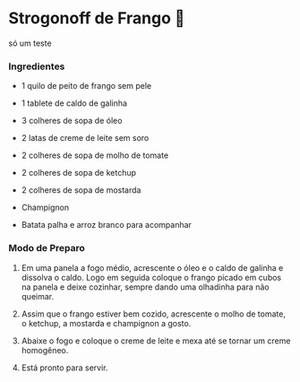 # Strogonoff de Frango :chicken:
só um teste
### Ingredientes

- 1 quilo de peito de frango sem pele

- 1 tablete de caldo de galinha

- 3 colheres de sopa de óleo

- 2 latas de creme de leite sem soro

- 2 colheres de sopa de molho de tomate

- 2 colheres de sopa de ketchup

- 2 colheres de sopa de mostarda

- Champignon

- Batata palha e arroz branco para acompanhar

  

### Modo de Preparo

1. Em uma panela a fogo médio, acrescente o óleo e o caldo de galinha e dissolva o caldo. Logo em seguida coloque o frango picado em cubos na panela e deixe cozinhar, sempre dando uma olhadinha para não queimar.

2. Assim que o frango estiver bem cozido, acrescente o molho de tomate, o ketchup, a mostarda e champignon a gosto.
3. Abaixe o fogo e coloque o creme de leite e mexa até se tornar um creme homogêneo.
4. Está pronto para servir.